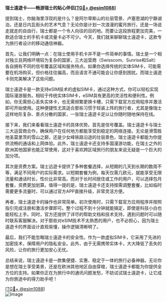 **瑞士遠遊卡——畅游瑞士的贴心伴侣[[TG💪+ @esim1088](https://t.me/s/esim1088)]**

提到瑞士，你脑海里浮现的是什么？是阿尔卑斯山的壮丽雪景、卢塞恩湖的宁静湖泊，还是日内瓦街头的艺术气息？无论你是计划一次浪漫的蜜月旅行，还是一场说走就走的自由行，瑞士都是一个令人向往的目的地。而要让这段旅程更加完美，一款适合瑞士的手机卡或流量卡必不可少。今天，我们就来聊聊瑞士遠遊卡，这款专为旅行者设计的移动通信神器。

首先，让我们明确一点：在瑞士使用手机卡并不是一件简单的事情。瑞士是一个相对独立且网络环境较为复杂的国家，三大运营商（Swisscom、Sunrise和Salt）各自拥有不同的信号覆盖区域和服务特点。如果你选择传统的实体SIM卡，可能需要在机场购买，但价格往往偏高，而且语言不通可能会让你感到困扰。而瑞士遠遊卡则完美解决了这些问题。

瑞士遠遊卡是一款支持eSIM技术的虚拟SIM卡，通过这种方式，你可以轻松实现国际漫游服务。相较于传统实体SIM卡，eSIM具有更高的灵活性和便利性。例如，你无需担心丢失实体卡，也无需频繁更换卡槽，只需下载官方应用程序并激活即可开始使用。这种便捷性尤其适合那些习惯于轻装上阵的旅行者，尤其是像瑞士这样地形复杂、景点分散的国家，一张瑞士遠遊卡足以让你随时随地保持在线。

接下来，我们来看看瑞士遠遊卡的具体优势。首先是信号覆盖。瑞士遠遊卡与瑞士三大运营商合作，确保用户在任何地方都能享受到稳定的网络连接。无论是滑雪胜地圣莫里茨的雪山之巅，还是少女峰铁路沿途的壮丽景色，瑞士遠遊卡都能为你提供流畅的通话和上网体验。此外，瑞士遠遊卡还支持多国漫游功能，在瑞士之外的欧洲其他国家也能正常使用，这对于喜欢跨区域旅行的朋友来说无疑是一个巨大的加分项。

其次是资费方案。瑞士远遊卡提供了多种套餐选择，从短期的几天到长期的数周不等，满足不同用户的实际需求。以短期套餐为例，每天仅需几欧元，就能享受无限流量和通话时长，性价比非常高。而对于长时间居住或工作的用户，可以选择包月套餐，资费更加划算。值得一提的是，瑞士遠遊卡还支持按需调整套餐，比如临时需要更多流量时，可以通过官方APP直接升级，非常灵活方便。

再者，瑞士遠遊卡的操作也非常简单。初次使用时，只需下载官方应用程序并按照指引完成注册和激活步骤即可。整个过程不到十分钟就能搞定，即使是科技小白也能轻松上手。同时，官方还提供了详尽的帮助文档和技术支持，遇到问题时可以随时联系客服解决。对于那些对eSIM技术不太熟悉的用户，也不必担心，因为瑞士遠遊卡的界面设计直观易懂，操作逻辑清晰明了。

最后，我们不能忽略瑞士遠遊卡的安全性。作为一款虚拟SIM卡，它采用了先进的加密技术，保障用户的隐私安全。此外，由于无需携带实体卡，大大降低了丢失的风险，让你的旅行更加安心无忧。

总结来说，瑞士遠遊卡是一款集便捷、实惠、稳定于一体的旅行必备神器。无论你是想在瑞士享受美景，还是在欧洲其他地区自由穿梭，瑞士遠遊卡都能为你提供全方位的支持。如果你正在为旅行中的通讯问题发愁，不妨试试瑞士遠遊卡，让它成为你旅途中的得力助手吧！

[[TG💪+ @esim1088](https://t.me/s/esim1088)]  
![Image](https://i.postimg.cc/4NQfJmqS/Snipaste-2025-05-13-00-14-12.png)